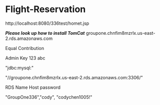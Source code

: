 # Flight-Reservation
http://localhost:8080/336test/homet.jsp

***Please look up how to install TomCat***
groupone.chnfim8mzrlx.us-east-2.rds.amazonaws.com

Equal Contribution

Admin Key 123 abc

"jdbc:mysql:"

"//groupone.chnfim8mzrlx.us-east-2.rds.amazonaws.com:3306/"

RDS Name	     Host	    password

"GroupOne336","cody", "codychen1005!"
